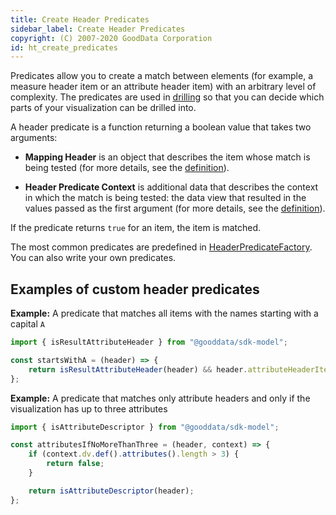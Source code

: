 ```yaml
---
title: Create Header Predicates
sidebar_label: Create Header Predicates
copyright: (C) 2007-2020 GoodData Corporation
id: ht_create_predicates
---
```


Predicates allow you to create a match between elements (for example, a measure header item or an attribute header item) with an arbitrary level of complexity.
The predicates are used in [drilling](15_props__drillable_item.md) so that you can decide which parts of your visualization can be drilled into.

A header predicate is a function returning a boolean value that takes two arguments:

* **Mapping Header** is an object that describes the item whose match is being tested (for more details, see the [definition](https://github.com/gooddata/gooddata-ui-sdk/blob/master/libs/sdk-ui/src/base/headerMatching/MappingHeader.ts#L16)).

* **Header Predicate Context** is additional data that describes the context in which the match is being tested: the data view that resulted in the values passed as the first argument (for more details, see the [definition](https://github.com/gooddata/gooddata-ui-sdk/blob/master/libs/sdk-ui/src/base/headerMatching/HeaderPredicate.ts#L8)).

If the predicate returns `true` for an item, the item is matched.

The most common predicates are predefined in [HeaderPredicateFactory](https://github.com/gooddata/gooddata-ui-sdk/blob/master/libs/sdk-ui/src/base/headerMatching/HeaderPredicateFactory.ts#L167-L309). You can also write your own predicates.

## Examples of custom header predicates

**Example:** A predicate that matches all items with the names starting with a capital `A`

```js
import { isResultAttributeHeader } from "@gooddata/sdk-model";

const startsWithA = (header) => {
    return isResultAttributeHeader(header) && header.attributeHeaderItem.name.startsWith("A");
};
```

**Example:** A predicate that matches only attribute headers and only if the visualization has up to three attributes

```js
import { isAttributeDescriptor } from "@gooddata/sdk-model";

const attributesIfNoMoreThanThree = (header, context) => {
    if (context.dv.def().attributes().length > 3) {
        return false;
    }

    return isAttributeDescriptor(header);
};
```

